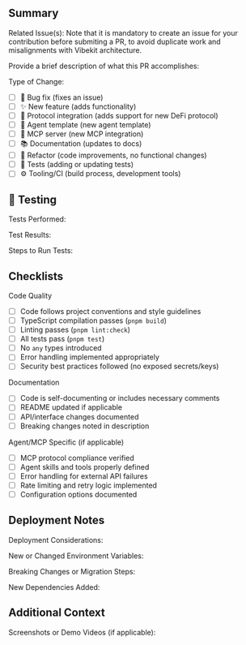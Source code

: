 ## Summary

Related Issue(s): 
Note that it is mandatory to create an issue for your contribution before submiting a PR, to avoid duplicate work and misalignments with Vibekit architecture.

Provide a brief description of what this PR accomplishes:

Type of Change:

- [ ] 🐛 Bug fix (fixes an issue)
- [ ] ✨ New feature (adds functionality)
- [ ] 🔌 Protocol integration (adds support for new DeFi protocol)
- [ ] 🤖 Agent template (new agent template)
- [ ] 🔧 MCP server (new MCP integration)
- [ ] 📚 Documentation (updates to docs)
- [ ] 🔄 Refactor (code improvements, no functional changes)
- [ ] 🧪 Tests (adding or updating tests)
- [ ] ⚙️ Tooling/CI (build process, development tools)

## 🧪 Testing

Tests Performed:

Test Results:

Steps to Run Tests:

## Checklists

Code Quality

- [ ] Code follows project conventions and style guidelines
- [ ] TypeScript compilation passes (`pnpm build`)
- [ ] Linting passes (`pnpm lint:check`)
- [ ] All tests pass (`pnpm test`)
- [ ] No `any` types introduced
- [ ] Error handling implemented appropriately
- [ ] Security best practices followed (no exposed secrets/keys)

Documentation

- [ ] Code is self-documenting or includes necessary comments
- [ ] README updated if applicable
- [ ] API/interface changes documented
- [ ] Breaking changes noted in description

Agent/MCP Specific (if applicable)

- [ ] MCP protocol compliance verified
- [ ] Agent skills and tools properly defined
- [ ] Error handling for external API failures
- [ ] Rate limiting and retry logic implemented
- [ ] Configuration options documented

## Deployment Notes

Deployment Considerations:

New or Changed Environment Variables:

Breaking Changes or Migration Steps:

New Dependencies Added:

## Additional Context

Screenshots or Demo Videos (if applicable):
